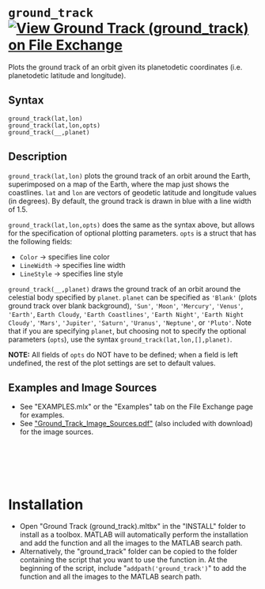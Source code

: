 # `ground_track` [![View Ground Track (ground_track) on File Exchange](https://www.mathworks.com/matlabcentral/images/matlab-file-exchange.svg)](https://www.mathworks.com/matlabcentral/fileexchange/89822-ground-track-ground_track)

Plots the ground track of an orbit given its planetodetic coordinates (i.e. planetodetic latitude and longitude).


## Syntax

`ground_track(lat,lon)`\
`ground_track(lat,lon,opts)`\
`ground_track(__,planet)`


## Description

`ground_track(lat,lon)` plots the ground track of an orbit around the Earth, superimposed on a map of the Earth, where the map just shows the coastlines. `lat` and `lon` are vectors of geodetic latitude and longitude values (in degrees). By default, the ground track is drawn in blue with a line width of 1.5.
            
`ground_track(lat,lon,opts)` does the same as the syntax above, but allows for the specification of optional plotting parameters. `opts` is a struct that has the following fields:
   - `Color` &rightarrow; specifies line color
   - `LineWidth` &rightarrow; specifies line width
   - `LineStyle` &rightarrow; specifies line style

`ground_track(__,planet)` draws the ground track of an orbit around the celestial body specified by `planet`. `planet` can be specified as `'Blank'` (plots ground track over blank background), `'Sun'`, `'Moon'`, `'Mercury'`, `'Venus'`, `'Earth'`, `Earth Cloudy`, `'Earth Coastlines'`, `'Earth Night'`, `'Earth Night Cloudy'`, `'Mars'`, `'Jupiter'`, `'Saturn'`, `'Uranus'`, `'Neptune'`, or `'Pluto'`. Note that if you are specifying `planet`, but choosing not to specify the optional parameters (`opts`), use the syntax `ground_track(lat,lon,[],planet)`.

**NOTE:** All fields of `opts` do NOT have to be defined; when a field is left undefined, the rest of the plot settings are set to default values.


## Examples and Image Sources

   -  See "EXAMPLES.mlx" or the "Examples" tab on the File Exchange page for examples.
   -  See ["Ground_Track_Image_Sources.pdf"](https://tamaskis.github.io/documentation/Ground_Track_Image_Sources.pdf) (also included with download) for the image sources.




<br/><br/> 
<br/><br/> 




# Installation

   - Open "Ground Track (ground_track).mltbx" in the "INSTALL" folder to install as a toolbox. MATLAB will automatically perform the installation and add the function and all the images to the MATLAB search path.
   - Alternatively, the "ground_track" folder can be copied to the folder containing the script that you want to use the function in. At the beginning of the script, include "`addpath('ground_track')`" to add the function and all the images to the MATLAB search path.
